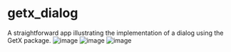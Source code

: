 # getx_dialog

A straightforward app illustrating the implementation of a dialog using the GetX package.
![image](https://github.com/SolimanIslam/getx_dialog_App/assets/136899518/a1bfe0c3-d68d-483e-a10e-316802301b9f)
![image](https://github.com/SolimanIslam/getx_dialog_App/assets/136899518/0f026e72-cacc-47ab-b2a5-9183c2131672)
![image](https://github.com/SolimanIslam/getx_dialog_App/assets/136899518/2e10eaa9-d8ea-48b3-bfbc-78deb70a9acb)
